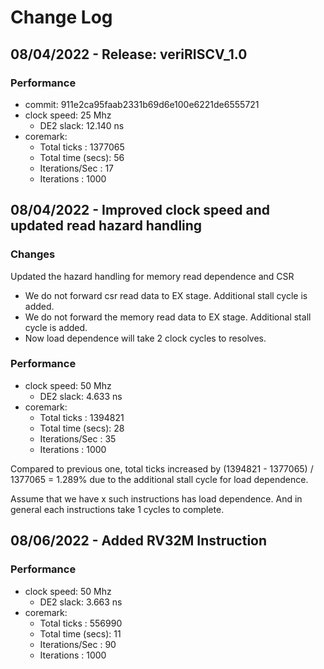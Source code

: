 # Change Log

## 08/04/2022 - Release: veriRISCV_1.0

### Performance

- commit: 911e2ca95faab2331b69d6e100e6221de6555721
- clock speed: 25 Mhz
  - DE2 slack: 12.140 ns
- coremark:
  - Total ticks      : 1377065
  - Total time (secs): 56
  - Iterations/Sec   : 17
  - Iterations       : 1000

## 08/04/2022 - Improved clock speed and updated read hazard handling

### Changes

Updated the hazard handling for memory read dependence and CSR

- We do not forward csr read data to EX stage. Additional stall cycle is added.
- We do not forward the memory read data to EX stage. Additional stall cycle is added.
- Now load dependence will take 2 clock cycles to resolves.

### Performance

- clock speed: 50 Mhz
  - DE2 slack: 4.633 ns
- coremark:
  - Total ticks      : 1394821
  - Total time (secs): 28
  - Iterations/Sec   : 35
  - Iterations       : 1000

Compared to previous one, total ticks increased by (1394821 - 1377065) / 1377065 = 1.289% due to the additional stall cycle for load dependence.

Assume that we have x such instructions has load dependence. And in general each instructions take 1 cycles to complete.

## 08/06/2022 - Added RV32M Instruction

### Performance

- clock speed: 50 Mhz
  - DE2 slack: 3.663 ns
- coremark:
  - Total ticks      : 556990
  - Total time (secs): 11
  - Iterations/Sec   : 90
  - Iterations       : 1000
